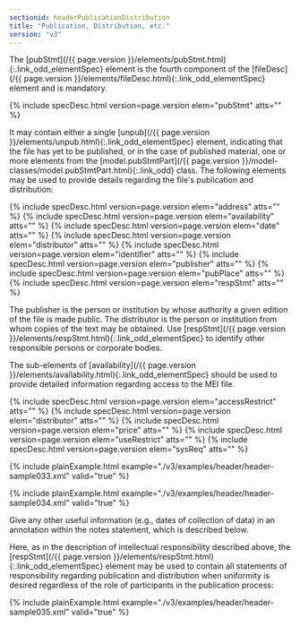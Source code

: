 ```yaml
---
sectionid: headerPublicationDistribution
title: "Publication, Distribution, etc."
version: "v3"
---
```




The [pubStmt](/{{ page.version }}/elements/pubStmt.html){:.link_odd_elementSpec} element is the fourth component of the [fileDesc](/{{ page.version }}/elements/fileDesc.html){:.link_odd_elementSpec} element and is mandatory.



{% include specDesc.html version=page.version elem="pubStmt" atts="" %}



It may contain either a single [unpub](/{{ page.version }}/elements/unpub.html){:.link_odd_elementSpec} element, indicating that the
file has yet to be published, or in the case of published material, one or more elements
from the [model.pubStmtPart](/{{ page.version }}/model-classes/model.pubStmtPart.html){:.link_odd} class. The following elements may be
used to provide details regarding the file's publication and distribution:



{% include specDesc.html version=page.version elem="address" atts="" %}
{% include specDesc.html version=page.version elem="availability" atts="" %}
{% include specDesc.html version=page.version elem="date" atts="" %}
{% include specDesc.html version=page.version elem="distributor" atts="" %}
{% include specDesc.html version=page.version elem="identifier" atts="" %}
{% include specDesc.html version=page.version elem="publisher" atts="" %}
{% include specDesc.html version=page.version elem="pubPlace" atts="" %}
{% include specDesc.html version=page.version elem="respStmt" atts="" %}



The publisher is the person or institution by whose authority a given edition of the
file
is made public. The distributor is the person or institution from whom copies of the
text
may be obtained. Use [respStmt](/{{ page.version }}/elements/respStmt.html){:.link_odd_elementSpec} to identify other responsible persons or
corporate bodies.

The sub-elements of [availability](/{{ page.version }}/elements/availability.html){:.link_odd_elementSpec} should be used to provide detailed
information regarding access to the MEI file.



{% include specDesc.html version=page.version elem="accessRestrict" atts="" %}
{% include specDesc.html version=page.version elem="distributor" atts="" %}
{% include specDesc.html version=page.version elem="price" atts="" %}
{% include specDesc.html version=page.version elem="useRestrict" atts="" %}
{% include specDesc.html version=page.version elem="sysReq" atts="" %}



{% include plainExample.html example="./v3/examples/header/header-sample033.xml" valid="true" %}

{% include plainExample.html example="./v3/examples/header/header-sample034.xml" valid="true" %}

Give any other useful information (e.g., dates of collection of data) in an annotation
within the notes statement, which is described below.

Here, as in the description of intellectual responsibility described above, the [respStmt](/{{ page.version }}/elements/respStmt.html){:.link_odd_elementSpec} element may be used to contain all statements of responsibility
regarding publication and distribution when uniformity is desired regardless of the
role of
participants in the publication process:

{% include plainExample.html example="./v3/examples/header/header-sample035.xml" valid="true" %}

